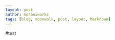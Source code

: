 ```yaml
---
layout: post
author: Goraniworks
tags: [blog, moonwalk, post, layout, Markdown]
---
```


#test 

<script src="https://utteranc.es/client.js" repo="goraniworks/blog-comments" issue-term="pathname" theme="github-dark" crossorigin="anonymous" async> </script>